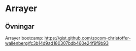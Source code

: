 # Arrayer

## Övningar

Arrayer bootcamp: https://gist.github.com/zocom-christoffer-wallenberg/fc3b14d9ad180307bdb460e24f9f9b93
